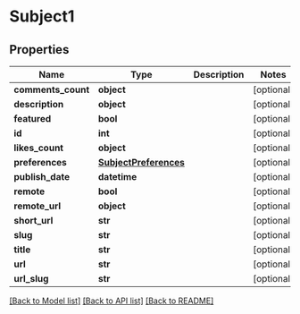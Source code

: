 # Subject1

## Properties
Name | Type | Description | Notes
------------ | ------------- | ------------- | -------------
**comments_count** | **object** |  | [optional] 
**description** | **object** |  | [optional] 
**featured** | **bool** |  | [optional] 
**id** | **int** |  | [optional] 
**likes_count** | **object** |  | [optional] 
**preferences** | [**SubjectPreferences**](SubjectPreferences.md) |  | [optional] 
**publish_date** | **datetime** |  | [optional] 
**remote** | **bool** |  | [optional] 
**remote_url** | **object** |  | [optional] 
**short_url** | **str** |  | [optional] 
**slug** | **str** |  | [optional] 
**title** | **str** |  | [optional] 
**url** | **str** |  | [optional] 
**url_slug** | **str** |  | [optional] 

[[Back to Model list]](../README.md#documentation-for-models) [[Back to API list]](../README.md#documentation-for-api-endpoints) [[Back to README]](../README.md)

